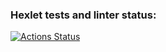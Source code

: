 ### Hexlet tests and linter status:
[![Actions Status](https://github.com/rus-yanov/java-project-72/workflows/hexlet-check/badge.svg)](https://github.com/rus-yanov/java-project-72/actions)